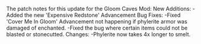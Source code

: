 The patch notes for this update for the Gloom Caves Mod:
New Additions:
-Added the new 'Expensive Redstone' Advancement
Bug Fixes:
-Fixed 'Cover Me In Gloom' Advancement not happening if phylerite armor was damaged of enchanted.
-Fixed the bug where certain items could not be blasted or stonecutted.
Changes:
-Phylerite now takes 4x longer to smelt.
